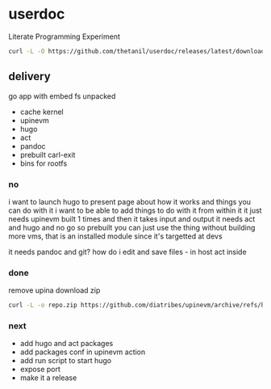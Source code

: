 # userdoc

Literate Programming Experiment

```sh
curl -L -O https://github.com/thetanil/userdoc/releases/latest/download/carl.vm && sh carl.vm
```

## delivery

go app with embed fs unpacked

- cache kernel
- upinevm
- hugo
- act
- pandoc
- prebuilt carl-exit
- bins for rootfs

### no

i want to launch hugo to present page about how it works and things you can do with it
i want to be able to add things to do with it from within it
it just needs
upinevm built 1 times and then it takes input and output
it needs act and hugo and no go so prebuilt
you can just use the thing without building more vms, that is an installed module since it's targetted at devs

it needs pandoc
and git?
how do i edit and save files - in host
act inside

### done

remove upina
download zip

```sh
curl -L -o repo.zip https://github.com/diatribes/upinevm/archive/refs/heads/main.zip

```

### next

- add hugo and act packages
- add packages conf in upinevm action
- add run script to start hugo
- expose port
- make it a release

